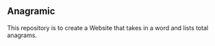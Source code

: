 ## Anagramic
This repository is to create a Website that takes in a word and lists total anagrams.

